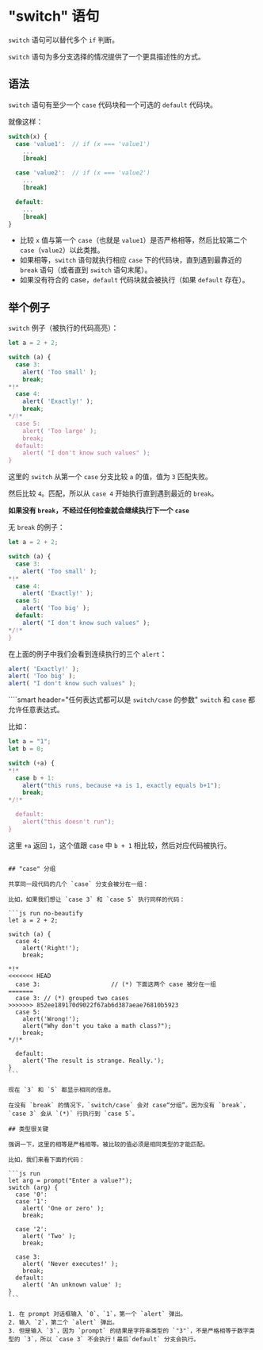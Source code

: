 # "switch" 语句

`switch` 语句可以替代多个 `if` 判断。

`switch` 语句为多分支选择的情况提供了一个更具描述性的方式。

## 语法

`switch` 语句有至少一个 `case` 代码块和一个可选的 `default` 代码块。

就像这样：

```js no-beautify
switch(x) {
  case 'value1':  // if (x === 'value1')
    ...
    [break]

  case 'value2':  // if (x === 'value2')
    ...
    [break]

  default:
    ...
    [break]
}
```

- 比较 `x` 值与第一个 `case`（也就是 `value1`）是否严格相等，然后比较第二个 `case`（`value2`）以此类推。
- 如果相等，`switch` 语句就执行相应 `case` 下的代码块，直到遇到最靠近的 `break` 语句（或者直到 `switch` 语句末尾）。
- 如果没有符合的 case，`default` 代码块就会被执行（如果 `default` 存在）。

## 举个例子

`switch` 例子（被执行的代码高亮）：

```js run
let a = 2 + 2;

switch (a) {
  case 3:
    alert( 'Too small' );
    break;
*!*
  case 4:
    alert( 'Exactly!' );
    break;
*/!*
  case 5:
    alert( 'Too large' );
    break;
  default:
    alert( "I don't know such values" );
}
```

这里的 `switch` 从第一个 `case` 分支比较 `a` 的值，值为 `3` 匹配失败。

然后比较 `4`。匹配，所以从 `case 4` 开始执行直到遇到最近的 `break`。

**如果没有 `break`，不经过任何检查就会继续执行下一个 `case`**

无 `break` 的例子：

```js run
let a = 2 + 2;

switch (a) {
  case 3:
    alert( 'Too small' );
*!*
  case 4:
    alert( 'Exactly!' );
  case 5:
    alert( 'Too big' );
  default:
    alert( "I don't know such values" );
*/!*
}
```

在上面的例子中我们会看到连续执行的三个 `alert`：

```js
alert( 'Exactly!' );
alert( 'Too big' );
alert( "I don't know such values" );
```

````smart header="任何表达式都可以是 `switch/case` 的参数"
`switch` 和 `case` 都允许任意表达式。

比如：

```js run
let a = "1";
let b = 0;

switch (+a) {
*!*
  case b + 1:
    alert("this runs, because +a is 1, exactly equals b+1");
    break;
*/!*

  default:
    alert("this doesn't run");
}
```
这里 `+a` 返回 `1`，这个值跟 `case` 中 `b + 1` 相比较，然后对应代码被执行。
````

## "case" 分组

共享同一段代码的几个 `case` 分支会被分在一组：

比如，如果我们想让 `case 3` 和 `case 5` 执行同样的代码：

```js run no-beautify
let a = 2 + 2;

switch (a) {
  case 4:
    alert('Right!');
    break;

*!*
<<<<<<< HEAD
  case 3:                    // (*) 下面这两个 case 被分在一组
=======
  case 3: // (*) grouped two cases
>>>>>>> 852ee189170d9022f67ab6d387aeae76810b5923
  case 5:
    alert('Wrong!');
    alert("Why don't you take a math class?");
    break;
*/!*

  default:
    alert('The result is strange. Really.');
}
```

现在 `3` 和 `5` 都显示相同的信息。

在没有 `break` 的情况下，`switch/case` 会对 case“分组”。因为没有 `break`，`case 3` 会从 `(*)` 行执行到 `case 5`。

## 类型很关键

强调一下，这里的相等是严格相等。被比较的值必须是相同类型的才能匹配。

比如，我们来看下面的代码：

```js run
let arg = prompt("Enter a value?");
switch (arg) {
  case '0':
  case '1':
    alert( 'One or zero' );
    break;

  case '2':
    alert( 'Two' );
    break;

  case 3:
    alert( 'Never executes!' );
    break;
  default:
    alert( 'An unknown value' );
}
```

1. 在 prompt 对话框输入 `0`、`1`，第一个 `alert` 弹出。
2. 输入 `2`，第二个 `alert` 弹出。 
3. 但是输入 `3`，因为 `prompt` 的结果是字符串类型的 `"3"`，不是严格相等于数字类型的 `3`，所以 `case 3` 不会执行！最后`default` 分支会执行。 
